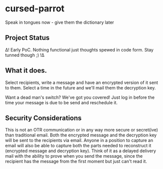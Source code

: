 # cursed-parrot
Speak in tongues now - give them the dictionary later

## Project Status

Δ! Early PoC. Nothing functional just thoughts spewed in code form.
Stay tunned though ;) !Δ

## What it does.

Select recipients, write a message and have an encrypted version of it sent to
them. Select a time in the future and we'll mail them the decryption key.

Want a dead man's switch? We've got you covered! Just log in before the time
your message is due to be send and reschedule it.

## Security Considerations

This is not an OTR communication or in any way more secure or secret(ive) than
traditional email. Both the encrypted message and the decryption key will be
sent to the recipients via email. Anyone in a position to capture an email will
also be able to capture both the parts needed to reconstruct it (encrypted
message and decryption key). Think of it as a delayed delivery mail with the
ability to prove when you send the message, since the recipient has the message
from the first moment but just can't read it.
